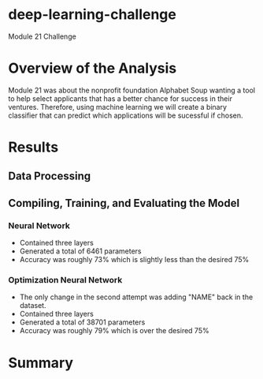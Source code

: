 # deep-learning-challenge
 Module 21 Challenge

 # Overview of the Analysis
Module 21 was about the nonprofit foundation Alphabet Soup wanting a tool to help select applicants that has a better chance for success in their ventures. Therefore, using machine learning we will create a binary classifier that can predict which applications will be sucessful if chosen. 

# Results

## Data Processing



## Compiling, Training, and Evaluating the Model

### Neural Network
- Contained three layers
- Generated a total of 6461 parameters
- Accuracy was roughly 73% which is slightly less than the desired 75%

### Optimization Neural Network
- The only change in the second attempt was adding "NAME" back in the dataset.
- Contained three layers
- Generated a total of 38701 parameters
- Accuracy was roughly 79% which is over the desired 75%

# Summary
